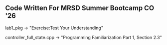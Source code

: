 ## Code Written For MRSD Summer Bootcamp CO '26 ##

lab1_pkg -> "Exercise:Test Your Understanding"

controller_full_state.cpp -> "Programming Familiarization Part 1, Section 2.3"
